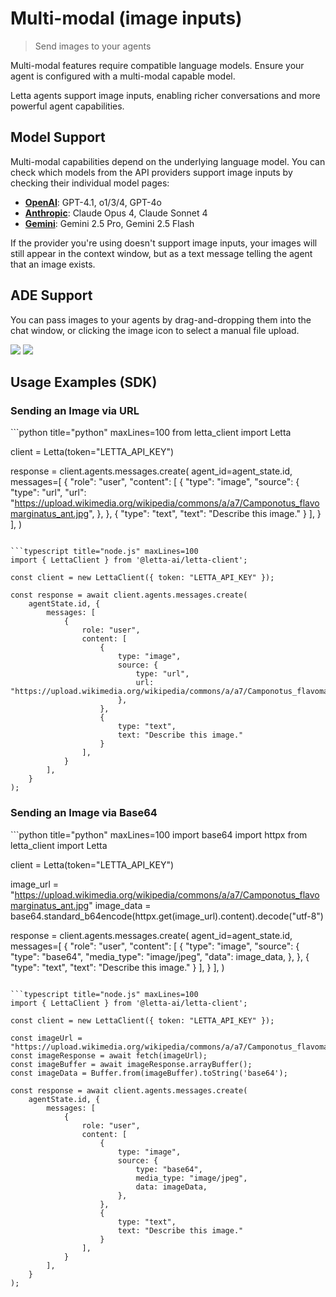 # Multi-modal (image inputs)

> Send images to your agents

<Note>
  Multi-modal features require compatible language models. Ensure your agent is configured with a multi-modal capable model.
</Note>

Letta agents support image inputs, enabling richer conversations and more powerful agent capabilities.

## Model Support

Multi-modal capabilities depend on the underlying language model.
You can check which models from the API providers support image inputs by checking their individual model pages:

* **[OpenAI](https://platform.openai.com/docs/models)**: GPT-4.1, o1/3/4, GPT-4o
* **[Anthropic](https://docs.anthropic.com/en/docs/about-claude/models/overview)**: Claude Opus 4, Claude Sonnet 4
* **[Gemini](https://ai.google.dev/gemini-api/docs/models)**: Gemini 2.5 Pro, Gemini 2.5 Flash

If the provider you're using doesn't support image inputs, your images will still appear in the context window, but as a text message telling the agent that an image exists.

## ADE Support

You can pass images to your agents by drag-and-dropping them into the chat window, or clicking the image icon to select a manual file upload.

<img src="file:7e96aa33-dc10-4854-819d-779236b38ef7" />

<img src="file:7980066b-b491-4782-a67f-e5c962d8b4aa" />

## Usage Examples (SDK)

### Sending an Image via URL

<CodeGroup>
  ```python title="python" maxLines=100
  from letta_client import Letta

  client = Letta(token="LETTA_API_KEY")

  response = client.agents.messages.create(
      agent_id=agent_state.id,
      messages=[
          {
              "role": "user",
              "content": [
                  {
                      "type": "image",
                      "source": {
                          "type": "url",
                          "url": "https://upload.wikimedia.org/wikipedia/commons/a/a7/Camponotus_flavomarginatus_ant.jpg",
                      },
                  },
                  {
                      "type": "text",
                      "text": "Describe this image."
                  }
              ],
          }
      ],
  )
  ```

  ```typescript title="node.js" maxLines=100
  import { LettaClient } from '@letta-ai/letta-client';

  const client = new LettaClient({ token: "LETTA_API_KEY" });

  const response = await client.agents.messages.create(
      agentState.id, {
          messages: [
              {
                  role: "user",
                  content: [
                      {
                          type: "image",
                          source: {
                              type: "url",
                              url: "https://upload.wikimedia.org/wikipedia/commons/a/a7/Camponotus_flavomarginatus_ant.jpg",
                          },
                      },
                      {
                          type: "text",
                          text: "Describe this image."
                      }
                  ],
              }
          ],
      }
  );
  ```
</CodeGroup>

### Sending an Image via Base64

<CodeGroup>
  ```python title="python" maxLines=100
  import base64
  import httpx
  from letta_client import Letta

  client = Letta(token="LETTA_API_KEY")

  image_url = "https://upload.wikimedia.org/wikipedia/commons/a/a7/Camponotus_flavomarginatus_ant.jpg"
  image_data = base64.standard_b64encode(httpx.get(image_url).content).decode("utf-8")

  response = client.agents.messages.create(
      agent_id=agent_state.id,
      messages=[
          {
              "role": "user",
              "content": [
                  {
                      "type": "image",
                      "source": {
                          "type": "base64",
                          "media_type": "image/jpeg",
                          "data": image_data,
                      },
                  },
                  {
                      "type": "text",
                      "text": "Describe this image."
                  }
              ],
          }
      ],
  )
  ```

  ```typescript title="node.js" maxLines=100
  import { LettaClient } from '@letta-ai/letta-client';

  const client = new LettaClient({ token: "LETTA_API_KEY" });

  const imageUrl = "https://upload.wikimedia.org/wikipedia/commons/a/a7/Camponotus_flavomarginatus_ant.jpg";
  const imageResponse = await fetch(imageUrl);
  const imageBuffer = await imageResponse.arrayBuffer();
  const imageData = Buffer.from(imageBuffer).toString('base64');

  const response = await client.agents.messages.create(
      agentState.id, {
          messages: [
              {
                  role: "user",
                  content: [
                      {
                          type: "image",
                          source: {
                              type: "base64",
                              media_type: "image/jpeg",
                              data: imageData,
                          },
                      },
                      {
                          type: "text",
                          text: "Describe this image."
                      }
                  ],
              }
          ],
      }
  );
  ```
</CodeGroup>
